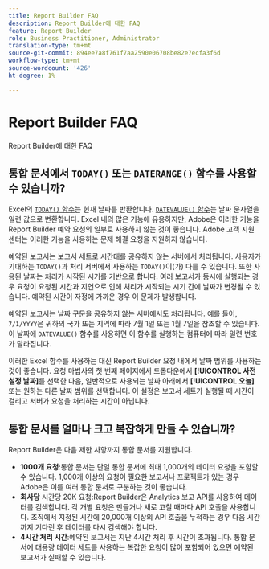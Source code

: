 ```yaml
---
title: Report Builder FAQ
description: Report Builder에 대한 FAQ
feature: Report Builder
role: Business Practitioner, Administrator
translation-type: tm+mt
source-git-commit: 894ee7a8f761f7aa2590e06708be82e7ecfa3f6d
workflow-type: tm+mt
source-wordcount: '426'
ht-degree: 1%

---
```



# Report Builder FAQ

Report Builder에 대한 FAQ

## 통합 문서에서 `TODAY()` 또는 `DATERANGE()` 함수를 사용할 수 있습니까?

Excel의 [`TODAY()` 함수](https://support.microsoft.com/en-us/office/today-function-5eb3078d-a82c-4736-8930-2f51a028fdd9)는 현재 날짜를 반환합니다. [`DATEVALUE()` 함수](https://support.microsoft.com/en-us/office/datevalue-function-df8b07d4-7761-4a93-bc33-b7471bbff252)는 날짜 문자열을 일련 값으로 변환합니다. Excel 내의 많은 기능에 유용하지만, Adobe은 이러한 기능을 Report Builder 예약 요청의 일부로 사용하지 않는 것이 좋습니다. Adobe 고객 지원 센터는 이러한 기능을 사용하는 문제 해결 요청을 지원하지 않습니다.

예약된 보고서는 보고서 세트로 시간대를 공유하지 않는 서버에서 처리됩니다. 사용자가 기대하는 `TODAY()`과 처리 서버에서 사용하는 `TODAY()`이(가) 다를 수 있습니다. 또한 사용된 날짜는 처리가 시작된 시기를 기반으로 합니다. 여러 보고서가 동시에 실행되는 경우 요청이 요청된 시간과 지연으로 인해 처리가 시작되는 시기 간에 날짜가 변경될 수 있습니다. 예약된 시간이 자정에 가까운 경우 이 문제가 발생합니다.

예약된 보고서는 날짜 구문을 공유하지 않는 서버에서도 처리됩니다. 예를 들어, `7/1/YYYY`은 귀하의 국가 또는 지역에 따라 7월 1일 또는 1월 7일을 참조할 수 있습니다. 이 날짜에 `DATEVALUE()` 함수를 사용하면 이 함수를 실행하는 컴퓨터에 따라 일련 번호가 달라집니다.

이러한 Excel 함수를 사용하는 대신 Report Builder 요청 내에서 날짜 범위를 사용하는 것이 좋습니다. 요청 마법사의 첫 번째 페이지에서 드롭다운에서 **[!UICONTROL 사전 설정 날짜]**&#x200B;를 선택한 다음, 일반적으로 사용되는 날짜 아래에서 **[!UICONTROL 오늘]** 또는 원하는 다른 날짜 범위를 선택합니다. 이 설정은 보고서 세트가 실행될 때 시간이 걸리고 서버가 요청을 처리하는 시간이 아닙니다.

## 통합 문서를 얼마나 크고 복잡하게 만들 수 있습니까?

Report Builder은 다음 제한 사항까지 통합 문서를 지원합니다.

* **1000개 요청**:통합 문서는 단일 통합 문서에 최대 1,000개의 데이터 요청을 포함할 수 있습니다. 1,000개 이상의 요청이 필요한 보고서나 프로젝트가 있는 경우 Adobe은 이를 여러 통합 문서로 구분하는 것이 좋습니다.
* **회사당** 시간당 20K 요청:Report Builder은 Analytics 보고 API를 사용하여 데이터를 검색합니다. 각 개별 요청은 만들거나 새로 고칠 때마다 API 호출을 사용합니다. 조직에서 지정된 시간에 20,000개 이상의 API 호출을 누적하는 경우 다음 시간까지 기다린 후 데이터를 다시 검색해야 합니다.
* **4시간 처리 시간**:예약된 보고서는 지난 4시간 처리 후 시간이 초과됩니다. 통합 문서에 대용량 데이터 세트를 사용하는 복잡한 요청이 많이 포함되어 있으면 예약된 보고서가 실패할 수 있습니다.
